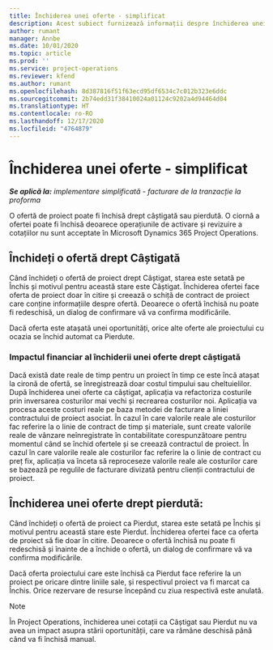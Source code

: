 ```yaml
---
title: Închiderea unei oferte - simplificat
description: Acest subiect furnizează informații despre închiderea unei oferte în Project Operations.
author: rumant
manager: Annbe
ms.date: 10/01/2020
ms.topic: article
ms.prod: ''
ms.service: project-operations
ms.reviewer: kfend
ms.author: rumant
ms.openlocfilehash: 8d387816f51f63ecd95df6534c7c012b323e6ddc
ms.sourcegitcommit: 2b74edd31f38410024a01124c9202a4d94464d04
ms.translationtype: HT
ms.contentlocale: ro-RO
ms.lasthandoff: 12/17/2020
ms.locfileid: "4764879"
---
```

# <a name="close-a-quote---lite"></a>Închiderea unei oferte - simplificat

_**Se aplică la:** implementare simplificată - facturare de la tranzacție la proforma_

O ofertă de proiect poate fi închisă drept câștigată sau pierdută. O ciornă a ofertei poate fi închisă deoarece operațiunile de activare și revizuire a cotațiilor nu sunt acceptate în Microsoft Dynamics 365 Project Operations.

## <a name="close-a-quote-as-won"></a>Închideți o ofertă drept Câștigată

Când închideți o ofertă de proiect drept Câștigat, starea este setată pe Închis și motivul pentru această stare este Câștigat. Închiderea ofertei face oferta de proiect doar în citire și creează o schiță de contract de proiect care conține informațiile despre ofertă. Deoarece o ofertă închisă nu poate fi redeschisă, un dialog de confirmare vă va confirma modificările.

Dacă oferta este atașată unei oportunități, orice alte oferte ale proiectului cu ocazia se închid automat ca Pierdute.

### <a name="financial-impact-of-closing-a-quote-as-won"></a>Impactul financiar al închiderii unei oferte drept câștigată

Dacă există date reale de timp pentru un proiect în timp ce este încă atașat la cironă de ofertă, se înregistrează doar costul timpului sau cheltuielilor. După închiderea unei oferte ca câștigat, aplicația va refactoriza costurile prin inversarea costurilor mai vechi și recrearea costurilor noi. Aplicația va procesa aceste costuri reale pe baza metodei de facturare a liniei contractului de proiect asociat. În cazul în care valorile reale ale costurilor fac referire la o linie de contract de timp și materiale, sunt create valorile reale de vânzare neînregistrate în contabilitate corespunzătoare pentru momentul când se închid ofertele și se creează contractul de proiect. În cazul în care valorile reale ale costurilor fac referire la o linie de contract cu preț fix, aplicația va înceta să reproceseze valorile reale ale costurilor care se bazează pe regulile de facturare divizată pentru clienții contractului de proiect.

## <a name="closing-a-quote-as-lost"></a>Închiderea unei oferte drept pierdută:

Când închideți o ofertă de proiect ca Pierdut, starea este setată pe Închis și motivul pentru această stare este Pierdut. Închiderea ofertei face ca oferta de proiect să fie doar în citire. Deoarece o ofertă închisă nu poate fi redeschisă și înainte de a închide o ofertă, un dialog de confirmare vă va confirma modificările.

Dacă oferta proiectului care este închisă ca Pierdut face referire la un proiect pe oricare dintre liniile sale, și respectivul proiect va fi marcat ca Închis. Orice rezervare de resurse începând cu ziua respectivă este anulată.

> [!NOTE]
> În Project Operations, închiderea unei cotații ca Câștigat sau Pierdut nu va avea un impact asupra stării oportunității, care va rămâne deschisă până când va fi închisă manual.
